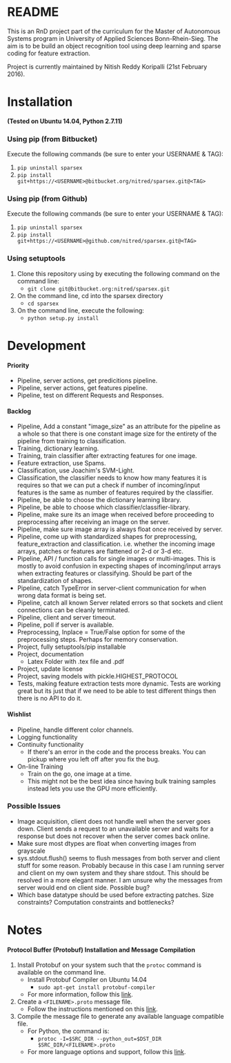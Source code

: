 # README

This is an RnD project part of the curriculum for the Master of Autonomous Systems program in University of Applied Sciences Bonn-Rhein-Sieg. The aim is to be build an object recognition tool using deep learning and sparse coding for feature extraction.

Project is currently maintained by Nitish Reddy Koripalli (21st February 2016).


# Installation
**(Tested on Ubuntu 14.04, Python 2.7.11)**

### Using pip (from Bitbucket)
Execute the following commands (be sure to enter your USERNAME & TAG):

1. ```pip uninstall sparsex```
2. ```pip install git+https://<USERNAME>@bitbucket.org/nitred/sparsex.git@<TAG>```

### Using pip (from Github)
Execute the following commands (be sure to enter your USERNAME & TAG):

1. ```pip uninstall sparsex```
2. ```pip install git+https://<USERNAME>@github.com/nitred/sparsex.git@<TAG>```


### Using setuptools
1. Clone this repository using by executing the following command on the command line:
    * ```git clone git@bitbucket.org:nitred/sparsex.git```
2. On the command line, cd into the sparsex directory
    * ```cd sparsex```
3. On the command line, execute the following:
    * ```python setup.py install```


# Development

#### Priority
* Pipeline, server actions, get predicitions pipeline.
* Pipeline, server actions, get features pipeline.
* Pipeline, test on different Requests and Responses.


#### Backlog
* Pipeline, Add a constant "image_size" as an attribute for the pipeline as a whole so that there is one constant image size for the entirety of the pipeline from training to classification.
* Training, dictionary learning.
* Training, train classifier after extracting features for one image.
* Feature extraction, use Spams.
* Classification, use Joachim's SVM-Light.
* Classification, the classifier needs to know how many features it is requires so that we can put a check if number of incoming/input features is the same as number of features required by the classifier.
* Pipeline, be able to choose the dictionary learning library.
* Pipeline, be able to choose which classifier/classifier-library.
* Pipeline, make sure its an image when received before proceeding to preprocessing after receiving an image on the server.
* Pipeline, make sure image array is always float once received by server.
* Pipeline, come up with standardized shapes for preprocessing, feature_extraction and classification. i.e. whether the incoming image arrays, patches or features are flattened or 2-d or 3-d etc.
* Pipeline, API / function calls for single images or multi-images. This is mostly to avoid confusion in expecting shapes of incoming/input arrays when extracting features or classifying. Should be part of the standardization of shapes.
* Pipeline, catch TypeError in server-client communication for when wrong data format is being set.
* Pipeline, catch all known Server related errors so that sockets and client connections can be cleanly terminated.
* Pipeline, client and server timeout.
* Pipeline, poll if server is available.
* Preprocessing, Inplace = True/False option for some of the preprocessing steps. Perhaps for memory conservation.
* Project, fully setuptools/pip installable
* Project, documentation
    * Latex Folder with .tex file and .pdf
* Project, update license
* Project, saving models with pickle.HIGHEST_PROTOCOL
* Tests, making feature extraction tests more dynamic. Tests are working great but its just that if we need to be able to test different things then there is no API to do it.


#### Wishlist
* Pipeline, handle different color channels.
* Logging functionality
* Continuity functionality
    * If there's an error in the code and the process breaks. You can pickup where you left off after you fix the bug.
* On-line Training
    * Train on the go, one image at a time.
    * This might not be the best idea since having bulk training samples instead lets you use the GPU more efficiently.


### Possible Issues
* Image acquisition, client does not handle well when the server goes down. Client sends a request to an unavailable server and waits for a response but does not recover when the server comes back online.
* Make sure most dtypes are float when converting images from grayscale
* sys.stdout.flush() seems to flush messages from both server and client stuff for some reason. Probably because in this case I am running server and client on my own system and they share stdout. This should be resolved in a more elegant manner. I am unsure why the messages from server would end on client side. Possible bug?
* Which base datatype should be used before extracting patches. Size constraints? Computation constraints and bottlenecks?


# Notes

#### Protocol Buffer (Protobuf) Installation and Message Compilation
1. Install Protobuf on your system such that the ```protoc``` command is available on the command line.
    * Install Protobuf Compiler on Ubuntu 14.04
        * ```sudo apt-get install protobuf-compiler```
    * For more information, follow this [link](https://github.com/google/protobuf).
2. Create a ```<FILENAME>.proto``` message file.
    * Follow the instructions mentioned on this [link](https://developers.google.com/protocol-buffers/docs/pythontutorial#defining-your-protocol-format).
3. Compile the message file to generate any available language compatible file.
    * For Python, the command is:
        * ```protoc -I=$SRC_DIR --python_out=$DST_DIR $SRC_DIR/<FILENAME>.proto```
    * For more language options and support, follow this [link](https://developers.google.com/protocol-buffers/docs/pythontutorial#compiling-your-protocol-buffers).
